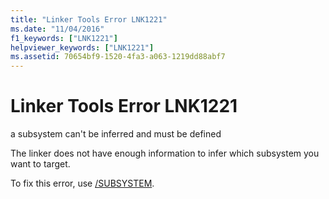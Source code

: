 ```yaml
---
title: "Linker Tools Error LNK1221"
ms.date: "11/04/2016"
f1_keywords: ["LNK1221"]
helpviewer_keywords: ["LNK1221"]
ms.assetid: 70654bf9-1520-4fa3-a063-1219dd88abf7
---
```

# Linker Tools Error LNK1221

a subsystem can't be inferred and must be defined

The linker does not have enough information to infer which subsystem you want to target.

To fix this error, use [/SUBSYSTEM](../../build/reference/subsystem-specify-subsystem.md).